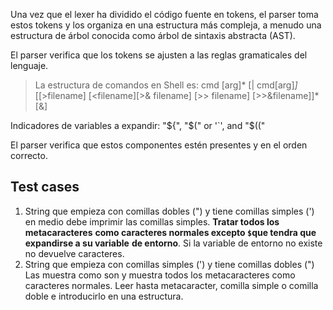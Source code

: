 Una vez que el lexer ha dividido el código fuente en tokens, el parser toma estos tokens y los organiza en una estructura más compleja, a menudo una estructura de árbol conocida como árbol de sintaxis abstracta (AST). 

El parser verifica que los tokens se ajusten a las reglas gramaticales del lenguaje. 
> La estructura de comandos en Shell es:
> cmd [arg]* [| cmd[arg]*]* [[>filename] [<filename][>& filename] [>> filename] [>>&filename]]* [&]

 Indicadores de variables a expandir: "${", "$(" or '`', and "$(("

El parser verifica que estos componentes estén presentes y en el orden correcto.

## Test cases
1. String que empieza con comillas dobles (") y tiene comillas simples (')
 en medio debe imprimir las comillas simples. **Tratar todos los metacaracteres** 
 **como caracteres normales excepto `$`que tendra que expandirse a su variable** 
 **de entorno**. Si la variable de entorno no existe no devuelve caracteres. 
2. String que empieza con comillas simples (') y tiene comillas dobles (")
Las muestra como son y muestra todos los metacaracteres como caracteres normales.
Leer hasta metacaracter, comilla simple o comilla doble e introducirlo en una estructura.